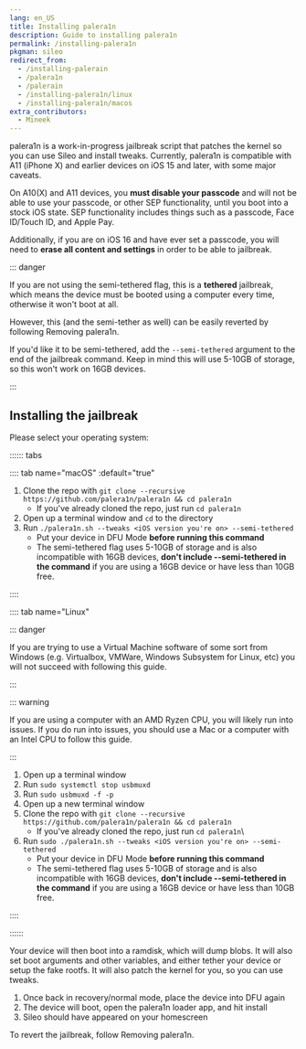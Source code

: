 ```yaml
---
lang: en_US
title: Installing palera1n
description: Guide to installing palera1n
permalink: /installing-palera1n
pkgman: sileo
redirect_from:
  - /installing-palerain
  - /palera1n
  - /palerain
  - /installing-palera1n/linux
  - /installing-palera1n/macos
extra_contributors:
  - Mineek
---
```


palera1n is a work-in-progress jailbreak script that patches the kernel so you can use Sileo and install tweaks. Currently, palera1n is compatible with A11 (iPhone X) and earlier devices on iOS 15 and later, with some major caveats.

On A10(X) and A11 devices, you **must disable your passcode** and will not be able to use your passcode, or other SEP functionality, until you boot into a stock iOS state. SEP functionality includes things such as a passcode, Face ID/Touch ID, and Apple Pay. 

Additionally, if you are on iOS 16 and have ever set a passcode, you will need to **erase all content and settings** in order to be able to jailbreak.

::: danger

If you are not using the semi-tethered flag, this is a **tethered** jailbreak, which means the device must be booted using a computer every time, otherwise it won't boot at all.

However, this (and the semi-tether as well) can be easily reverted by following <router-link to="/removing-palera1n">Removing palera1n</router-link>.

If you'd like it to be semi-tethered, add the `--semi-tethered` argument to the end of the jailbreak command. Keep in mind this will use 5-10GB of storage, so this won't work on 16GB devices.

:::

## Installing the jailbreak

Please select your operating system:

:::::: tabs

:::: tab name="macOS" :default="true"

1. Clone the repo with `git clone --recursive https://github.com/palera1n/palera1n && cd palera1n`
    - If you've already cloned the repo, just run `cd palera1n`
1. Open up a terminal window and `cd` to the directory
1. Run `./palera1n.sh --tweaks <iOS version you're on> --semi-tethered`
    - Put your device in DFU Mode **before running this command**
    - The semi-tethered flag uses 5-10GB of storage and is also incompatible with 16GB devices, **don't include --semi-tethered in the command** if you are using a 16GB device or have less than 10GB free.

::::

:::: tab name="Linux"

::: danger

If you are trying to use a Virtual Machine software of some sort from Windows (e.g. Virtualbox, VMWare, Windows Subsystem for Linux, etc) you will not succeed with following this guide.

:::

::: warning

If you are using a computer with an AMD Ryzen CPU, you will likely run into issues. If you do run into issues, you should use a Mac or a computer with an Intel CPU to follow this guide.

:::

1. Open up a terminal window
1. Run `sudo systemctl stop usbmuxd`
1. Run `sudo usbmuxd -f -p`
1. Open up a new terminal window
1. Clone the repo with `git clone --recursive https://github.com/palera1n/palera1n && cd palera1n`
    - If you've already cloned the repo, just run `cd palera1n`\
1. Run `sudo ./palera1n.sh --tweaks <iOS version you're on> --semi-tethered`
    - Put your device in DFU Mode **before running this command**
    - The semi-tethered flag uses 5-10GB of storage and is also incompatible with 16GB devices, **don't include --semi-tethered in the command** if you are using a 16GB device or have less than 10GB free.

::::

::::::

Your device will then boot into a ramdisk, which will dump blobs. It will also set boot arguments and other variables, and either tether your device or setup the fake rootfs. It will also patch the kernel for you, so you can use tweaks.

1. Once back in recovery/normal mode, place the device into DFU again
1. The device will boot, open the palera1n loader app, and hit install
1. Sileo should have appeared on your homescreen

To revert the jailbreak, follow <router-link to="/removing-palera1n/">Removing palera1n</router-link>.
